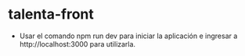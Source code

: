 # talenta-front

- Usar el comando npm run dev para iniciar la aplicación e ingresar a http://localhost:3000 para utilizarla.